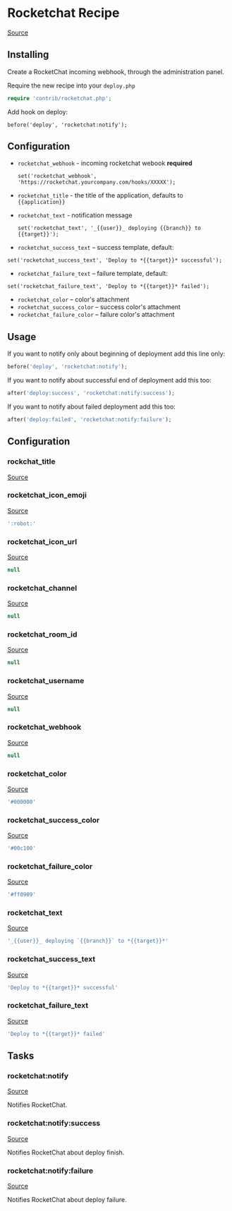 <!-- DO NOT EDIT THIS FILE! -->
<!-- Instead edit contrib/rocketchat.php -->
<!-- Then run bin/docgen -->

# Rocketchat Recipe

[Source](/contrib/rocketchat.php)



## Installing

Create a RocketChat incoming webhook, through the administration panel.

Require the new recipe into your `deploy.php`

```php
require 'contrib/rocketchat.php';
```

Add hook on deploy:

```
before('deploy', 'rocketchat:notify');
```

## Configuration

 - `rocketchat_webhook` - incoming rocketchat webook **required**
   ```
   set('rocketchat_webhook', 'https://rocketchat.yourcompany.com/hooks/XXXXX');
   ```

 - `rocketchat_title` - the title of the application, defaults to `{{application}}`
 - `rocketchat_text` - notification message
   ```
   set('rocketchat_text', '_{{user}}_ deploying {{branch}} to {{target}}');
   ```

 - `rocketchat_success_text` – success template, default:
  ```
  set('rocketchat_success_text', 'Deploy to *{{target}}* successful');
  ```
 - `rocketchat_failure_text` – failure template, default:
  ```
  set('rocketchat_failure_text', 'Deploy to *{{target}}* failed');
  ```

 - `rocketchat_color` – color's attachment
 - `rocketchat_success_color` – success color's attachment
 - `rocketchat_failure_color` – failure color's attachment

## Usage

If you want to notify only about beginning of deployment add this line only:

```php
before('deploy', 'rocketchat:notify');
```

If you want to notify about successful end of deployment add this too:

```php
after('deploy:success', 'rocketchat:notify:success');
```

If you want to notify about failed deployment add this too:

```php
after('deploy:failed', 'rocketchat:notify:failure');
```



## Configuration
### rockchat_title
[Source](https://github.com/deployphp/deployer/blob/master/contrib/rocketchat.php#L70)





### rocketchat_icon_emoji
[Source](https://github.com/deployphp/deployer/blob/master/contrib/rocketchat.php#L74)



```php title="Default value"
':robot:'
```


### rocketchat_icon_url
[Source](https://github.com/deployphp/deployer/blob/master/contrib/rocketchat.php#L75)



```php title="Default value"
null
```


### rocketchat_channel
[Source](https://github.com/deployphp/deployer/blob/master/contrib/rocketchat.php#L77)



```php title="Default value"
null
```


### rocketchat_room_id
[Source](https://github.com/deployphp/deployer/blob/master/contrib/rocketchat.php#L78)



```php title="Default value"
null
```


### rocketchat_username
[Source](https://github.com/deployphp/deployer/blob/master/contrib/rocketchat.php#L79)



```php title="Default value"
null
```


### rocketchat_webhook
[Source](https://github.com/deployphp/deployer/blob/master/contrib/rocketchat.php#L80)



```php title="Default value"
null
```


### rocketchat_color
[Source](https://github.com/deployphp/deployer/blob/master/contrib/rocketchat.php#L82)



```php title="Default value"
'#000000'
```


### rocketchat_success_color
[Source](https://github.com/deployphp/deployer/blob/master/contrib/rocketchat.php#L83)



```php title="Default value"
'#00c100'
```


### rocketchat_failure_color
[Source](https://github.com/deployphp/deployer/blob/master/contrib/rocketchat.php#L84)



```php title="Default value"
'#ff0909'
```


### rocketchat_text
[Source](https://github.com/deployphp/deployer/blob/master/contrib/rocketchat.php#L86)



```php title="Default value"
'_{{user}}_ deploying `{{branch}}` to *{{target}}*'
```


### rocketchat_success_text
[Source](https://github.com/deployphp/deployer/blob/master/contrib/rocketchat.php#L87)



```php title="Default value"
'Deploy to *{{target}}* successful'
```


### rocketchat_failure_text
[Source](https://github.com/deployphp/deployer/blob/master/contrib/rocketchat.php#L88)



```php title="Default value"
'Deploy to *{{target}}* failed'
```



## Tasks

### rocketchat:notify
[Source](https://github.com/deployphp/deployer/blob/master/contrib/rocketchat.php#L91)

Notifies RocketChat.




### rocketchat:notify:success
[Source](https://github.com/deployphp/deployer/blob/master/contrib/rocketchat.php#L121)

Notifies RocketChat about deploy finish.




### rocketchat:notify:failure
[Source](https://github.com/deployphp/deployer/blob/master/contrib/rocketchat.php#L151)

Notifies RocketChat about deploy failure.




